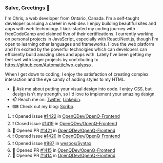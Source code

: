 ### Salve, Greetings 👋

I'm Chris, a web developer from Ontario, Canada. I'm a self-taught developer pursuing a career in web dev. I enjoy building beautiful sites and apps with web technology.
I kick-started my coding journey with freeCodeCamp and claimed five of their certifications.  I currently working on personal projects in JavaScript, especially with React/Next.js, though I'm open to learning other languages and frameworks. I love the web platform and I'm excited by the powerful technolgies which can developers can efficiently build amazing sites and apps with. Lately I've been getting my feet wet with larger projects by contributing to https://github.com/Automattic/wp-calypso .

When I get down to coding, I enjoy the satisfaction of creating complex interaction and the eye candy of adding styles to my HTML. 

- 💬 Ask me about putting your visual design into code. I enjoy CSS, but design isn't my strength, so I'd love to implement your amazing design.
- 📫 Reach me on: [Twitter](https://twitter.com/Christo28120856), [Linkedin](https://www.linkedin.com/in/christopher-stevers-07b9a5204/).
- ⌨ Check out my blog: [Scribo](https://christopherstevers.cf).
<!--
**Christopher-Stevers/Christopher-Stevers** is a ✨ _special_ ✨ repository because its `README.md` (this file) appears on your GitHub profile.

Here are some ideas to get you started:

- 🔭 I’m currently working on ...
- 🌱 I’m currently learning ...
- 👯 I’m looking to collaborate on ...
- 🤔 I’m looking for help with ...
- 😄 Pronouns: ...
- ⚡ Fun fact: ...
-->

<!--START_SECTION:activity-->
1. ❗️ Opened issue [#1422](https://github.com/OpenQDev/OpenQ-Frontend/issues/1422) in [OpenQDev/OpenQ-Frontend](https://github.com/OpenQDev/OpenQ-Frontend)
2. ❗️ Closed issue [#1419](https://github.com/OpenQDev/OpenQ-Frontend/issues/1419) in [OpenQDev/OpenQ-Frontend](https://github.com/OpenQDev/OpenQ-Frontend)
3. 💪 Opened PR [#1421](https://github.com/OpenQDev/OpenQ-Frontend/pull/1421) in [OpenQDev/OpenQ-Frontend](https://github.com/OpenQDev/OpenQ-Frontend)
4. ❗️ Opened issue [#1420](https://github.com/OpenQDev/OpenQ-Frontend/issues/1420) in [OpenQDev/OpenQ-Frontend](https://github.com/OpenQDev/OpenQ-Frontend)
5. ❗️ Opened issue [#887](https://github.com/wesbos/Syntax/issues/887) in [wesbos/Syntax](https://github.com/wesbos/Syntax)
6. 💪 Opened PR [#1415](https://github.com/OpenQDev/OpenQ-Frontend/pull/1415) in [OpenQDev/OpenQ-Frontend](https://github.com/OpenQDev/OpenQ-Frontend)
7. 💪 Opened PR [#1414](https://github.com/OpenQDev/OpenQ-Frontend/pull/1414) in [OpenQDev/OpenQ-Frontend](https://github.com/OpenQDev/OpenQ-Frontend)
<!--END_SECTION:activity-->

